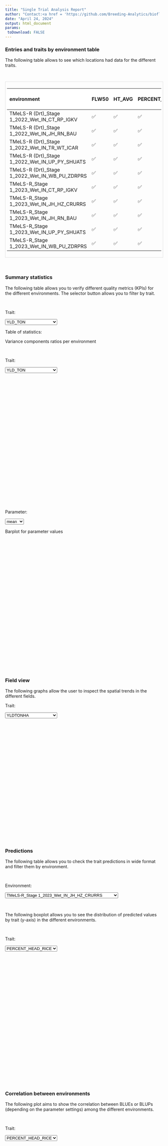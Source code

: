 ```yaml
---
title: "Single Trial Analysis Report"
author: "Contact:<a href = 'https://github.com/Breeding-Analytics/bioflow' target = '_blank'>Breeding Analytics Team, OneCGIAR</a> breedinganalytics@cgiar.org"
date: "April 24, 2024"  
output: html_document
params:
 toDownload: FALSE
---
```








### Entries and traits by environment table

The following table allows to see which locations had data for the different traits.

<p>&nbsp;</p>

<div style="border: 1px solid #ddd; padding: 5px; overflow-x: scroll; width:100%; "><table class="table table-hover table-condensed table-responsive" style="margin-left: auto; margin-right: auto;">
 <thead>
  <tr>
   <th style="text-align:left;position: sticky; top:0; background-color: #FFFFFF;"> environment </th>
   <th style="text-align:left;position: sticky; top:0; background-color: #FFFFFF;"> FLW50 </th>
   <th style="text-align:left;position: sticky; top:0; background-color: #FFFFFF;"> HT_AVG </th>
   <th style="text-align:left;position: sticky; top:0; background-color: #FFFFFF;"> PERCENT_HEAD_RICE </th>
   <th style="text-align:left;position: sticky; top:0; background-color: #FFFFFF;"> YLD_TON </th>
   <th style="text-align:left;position: sticky; top:0; background-color: #FFFFFF;"> YLDTONHA </th>
   <th style="text-align:left;position: sticky; top:0; background-color: #FFFFFF;"> ZINC </th>
   <th style="text-align:right;position: sticky; top:0; background-color: #FFFFFF;"> Number of entries </th>
  </tr>
 </thead>
<tbody>
  <tr>
   <td style="text-align:left;"> TMeLS-R (Drt)_Stage 1_2022_Wet_IN_CT_RP_IGKV </td>
   <td style="text-align:left;"> ✅ </td>
   <td style="text-align:left;"> ✅ </td>
   <td style="text-align:left;"> ✅ </td>
   <td style="text-align:left;"> ✅ </td>
   <td style="text-align:left;">  </td>
   <td style="text-align:left;">  </td>
   <td style="text-align:right;"> 235 </td>
  </tr>
  <tr>
   <td style="text-align:left;"> TMeLS-R (Drt)_Stage 1_2022_Wet_IN_JH_RN_BAU </td>
   <td style="text-align:left;"> ✅ </td>
   <td style="text-align:left;"> ✅ </td>
   <td style="text-align:left;"> ✅ </td>
   <td style="text-align:left;"> ✅ </td>
   <td style="text-align:left;">  </td>
   <td style="text-align:left;">  </td>
   <td style="text-align:right;"> 235 </td>
  </tr>
  <tr>
   <td style="text-align:left;"> TMeLS-R (Drt)_Stage 1_2022_Wet_IN_TR_WT_ICAR </td>
   <td style="text-align:left;"> ✅ </td>
   <td style="text-align:left;"> ✅ </td>
   <td style="text-align:left;"> ✅ </td>
   <td style="text-align:left;"> ✅ </td>
   <td style="text-align:left;">  </td>
   <td style="text-align:left;">  </td>
   <td style="text-align:right;"> 235 </td>
  </tr>
  <tr>
   <td style="text-align:left;"> TMeLS-R (Drt)_Stage 1_2022_Wet_IN_UP_PY_SHUATS </td>
   <td style="text-align:left;"> ✅ </td>
   <td style="text-align:left;"> ✅ </td>
   <td style="text-align:left;"> ✅ </td>
   <td style="text-align:left;"> ✅ </td>
   <td style="text-align:left;"> ✅ </td>
   <td style="text-align:left;"> ✅ </td>
   <td style="text-align:right;"> 235 </td>
  </tr>
  <tr>
   <td style="text-align:left;"> TMeLS-R (Drt)_Stage 1_2022_Wet_IN_WB_PU_ZDRPRS </td>
   <td style="text-align:left;"> ✅ </td>
   <td style="text-align:left;"> ✅ </td>
   <td style="text-align:left;"> ✅ </td>
   <td style="text-align:left;"> ✅ </td>
   <td style="text-align:left;">  </td>
   <td style="text-align:left;">  </td>
   <td style="text-align:right;"> 234 </td>
  </tr>
  <tr>
   <td style="text-align:left;"> TMeLS-R_Stage 1_2023_Wet_IN_CT_RP_IGKV </td>
   <td style="text-align:left;"> ✅ </td>
   <td style="text-align:left;"> ✅ </td>
   <td style="text-align:left;"> ✅ </td>
   <td style="text-align:left;"> ✅ </td>
   <td style="text-align:left;">  </td>
   <td style="text-align:left;">  </td>
   <td style="text-align:right;"> 188 </td>
  </tr>
  <tr>
   <td style="text-align:left;"> TMeLS-R_Stage 1_2023_Wet_IN_JH_HZ_CRURRS </td>
   <td style="text-align:left;"> ✅ </td>
   <td style="text-align:left;"> ✅ </td>
   <td style="text-align:left;"> ✅ </td>
   <td style="text-align:left;"> ✅ </td>
   <td style="text-align:left;">  </td>
   <td style="text-align:left;">  </td>
   <td style="text-align:right;"> 188 </td>
  </tr>
  <tr>
   <td style="text-align:left;"> TMeLS-R_Stage 1_2023_Wet_IN_JH_RN_BAU </td>
   <td style="text-align:left;"> ✅ </td>
   <td style="text-align:left;"> ✅ </td>
   <td style="text-align:left;"> ✅ </td>
   <td style="text-align:left;"> ✅ </td>
   <td style="text-align:left;">  </td>
   <td style="text-align:left;">  </td>
   <td style="text-align:right;"> 187 </td>
  </tr>
  <tr>
   <td style="text-align:left;"> TMeLS-R_Stage 1_2023_Wet_IN_UP_PY_SHUATS </td>
   <td style="text-align:left;"> ✅ </td>
   <td style="text-align:left;"> ✅ </td>
   <td style="text-align:left;"> ✅ </td>
   <td style="text-align:left;"> ✅ </td>
   <td style="text-align:left;">  </td>
   <td style="text-align:left;">  </td>
   <td style="text-align:right;"> 188 </td>
  </tr>
  <tr>
   <td style="text-align:left;"> TMeLS-R_Stage 1_2023_Wet_IN_WB_PU_ZDRPRS </td>
   <td style="text-align:left;"> ✅ </td>
   <td style="text-align:left;"> ✅ </td>
   <td style="text-align:left;"> ✅ </td>
   <td style="text-align:left;"> ✅ </td>
   <td style="text-align:left;">  </td>
   <td style="text-align:left;">  </td>
   <td style="text-align:right;"> 188 </td>
  </tr>
</tbody>
</table></div>

<p>&nbsp;</p>

### Summary statistics

The following table allows you to verify different quality metrics (KPIs) for the different environments. The selector button allows you to filter by trait.

<p>&nbsp;</p>

<!--html_preserve--><div class="form-group shiny-input-container">
<label class="control-label" id="reportBuilder_1-traitSta-label" for="reportBuilder_1-traitSta">Trait:</label>
<div>
<select id="reportBuilder_1-traitSta" class="shiny-input-select"><option value="YLD_TON" selected>YLD_TON</option>
<option value="YLDTONHA">YLDTONHA</option>
<option value="FLW50">FLW50</option>
<option value="HT_AVG">HT_AVG</option>
<option value="ZINC">ZINC</option>
<option value="PERCENT_HEAD_RICE">PERCENT_HEAD_RICE</option></select>
<script type="application/json" data-for="reportBuilder_1-traitSta" data-nonempty="">{"plugins":["selectize-plugin-a11y"]}</script>
</div>
</div><!--/html_preserve-->

Table of statistics:

<!--html_preserve--><div class="datatables html-widget html-widget-output shiny-report-size html-fill-item" id="reportBuilder_1-outae471aa3c631019e" style="width:100%;height:auto;"></div><!--/html_preserve-->

Variance components ratios per environment 

<p>&nbsp;</p>

<!--html_preserve--><div class="form-group shiny-input-container">
<label class="control-label" id="reportBuilder_1-traitSta0-label" for="reportBuilder_1-traitSta0">Trait:</label>
<div>
<select id="reportBuilder_1-traitSta0" class="shiny-input-select"><option value="YLD_TON" selected>YLD_TON</option>
<option value="YLDTONHA">YLDTONHA</option>
<option value="FLW50">FLW50</option>
<option value="HT_AVG">HT_AVG</option>
<option value="ZINC">ZINC</option>
<option value="PERCENT_HEAD_RICE">PERCENT_HEAD_RICE</option></select>
<script type="application/json" data-for="reportBuilder_1-traitSta0" data-nonempty="">{"plugins":["selectize-plugin-a11y"]}</script>
</div>
</div><!--/html_preserve-->

<!--html_preserve--><div class="plotly html-widget html-widget-output shiny-report-size shiny-report-theme html-fill-item" id="reportBuilder_1-outfe37be3d6efc407c" style="width:100%;height:400px;"></div><!--/html_preserve-->

<p>&nbsp;</p>

<!--html_preserve--><div class="form-group shiny-input-container">
<label class="control-label" id="reportBuilder_1-parameterMetrics-label" for="reportBuilder_1-parameterMetrics">Parameter:</label>
<div>
<select id="reportBuilder_1-parameterMetrics" class="shiny-input-select"><option value="plotH2" selected>plotH2</option>
<option value="CV" selected>CV</option>
<option value="r2" selected>r2</option>
<option value="mean" selected>mean</option></select>
<script type="application/json" data-for="reportBuilder_1-parameterMetrics" data-nonempty="">{"plugins":["selectize-plugin-a11y"]}</script>
</div>
</div><!--/html_preserve-->

Barplot for parameter values

<!--html_preserve--><div class="plotly html-widget html-widget-output shiny-report-size shiny-report-theme html-fill-item" id="reportBuilder_1-out3c37f1d8501ee351" style="width:100%;height:400px;"></div><!--/html_preserve-->

<p>&nbsp;</p>

### Field view

The following graphs allow the user to inspect the spatial trends in the different fields.


<!--html_preserve--><div class="form-group shiny-input-container">
<label class="control-label" id="reportBuilder_1-traitStaFieldView-label" for="reportBuilder_1-traitStaFieldView">Trait:</label>
<div>
<select id="reportBuilder_1-traitStaFieldView" class="shiny-input-select"><option value="YLDTONHA" selected>YLDTONHA</option>
<option value="HT_AVG">HT_AVG</option>
<option value="FLW50">FLW50</option>
<option value="YLD_TON">YLD_TON</option>
<option value="ZINC">ZINC</option>
<option value="PERCENT_HEAD_RICE">PERCENT_HEAD_RICE</option></select>
<script type="application/json" data-for="reportBuilder_1-traitStaFieldView" data-nonempty="">{"plugins":["selectize-plugin-a11y"]}</script>
</div>
</div><!--/html_preserve-->

<!--html_preserve--><div class="plotly html-widget html-widget-output shiny-report-size shiny-report-theme html-fill-item" id="reportBuilder_1-outdfe93b9bc456556a" style="width:100%;height:400px;"></div><!--/html_preserve-->

### Predictions

The following table allows you to check the trait predictions in wide format and filter them by environment.

<p>&nbsp;</p>

<!--html_preserve--><div class="form-group shiny-input-container">
<label class="control-label" id="reportBuilder_1-envSta-label" for="reportBuilder_1-envSta">Environment:</label>
<div>
<select id="reportBuilder_1-envSta" class="shiny-input-select"><option value="TMeLS-R_Stage 1_2023_Wet_IN_JH_HZ_CRURRS" selected>TMeLS-R_Stage 1_2023_Wet_IN_JH_HZ_CRURRS</option>
<option value="TMeLS-R_Stage 1_2023_Wet_IN_JH_RN_BAU">TMeLS-R_Stage 1_2023_Wet_IN_JH_RN_BAU</option>
<option value="TMeLS-R_Stage 1_2023_Wet_IN_WB_PU_ZDRPRS">TMeLS-R_Stage 1_2023_Wet_IN_WB_PU_ZDRPRS</option>
<option value="TMeLS-R (Drt)_Stage 1_2022_Wet_IN_CT_RP_IGKV">TMeLS-R (Drt)_Stage 1_2022_Wet_IN_CT_RP_IGKV</option>
<option value="TMeLS-R (Drt)_Stage 1_2022_Wet_IN_UP_PY_SHUATS">TMeLS-R (Drt)_Stage 1_2022_Wet_IN_UP_PY_SHUATS</option>
<option value="TMeLS-R (Drt)_Stage 1_2022_Wet_IN_JH_RN_BAU">TMeLS-R (Drt)_Stage 1_2022_Wet_IN_JH_RN_BAU</option>
<option value="TMeLS-R (Drt)_Stage 1_2022_Wet_IN_TR_WT_ICAR">TMeLS-R (Drt)_Stage 1_2022_Wet_IN_TR_WT_ICAR</option>
<option value="TMeLS-R (Drt)_Stage 1_2022_Wet_IN_WB_PU_ZDRPRS">TMeLS-R (Drt)_Stage 1_2022_Wet_IN_WB_PU_ZDRPRS</option>
<option value="TMeLS-R_Stage 1_2023_Wet_IN_CT_RP_IGKV">TMeLS-R_Stage 1_2023_Wet_IN_CT_RP_IGKV</option>
<option value="TMeLS-R_Stage 1_2023_Wet_IN_UP_PY_SHUATS">TMeLS-R_Stage 1_2023_Wet_IN_UP_PY_SHUATS</option></select>
<script type="application/json" data-for="reportBuilder_1-envSta" data-nonempty="">{"plugins":["selectize-plugin-a11y"]}</script>
</div>
</div><!--/html_preserve-->


<!--html_preserve--><div class="datatables html-widget html-widget-output shiny-report-size html-fill-item" id="reportBuilder_1-out6e3b3dd625143b87" style="width:100%;height:auto;"></div><!--/html_preserve-->

<p>&nbsp;</p>

The following boxplot allows you to see the distribution of predicted values by trait (y-axis) in the different environments.

<p>&nbsp;</p>

<!--html_preserve--><div class="form-group shiny-input-container">
<label class="control-label" id="reportBuilder_1-traitStaBox-label" for="reportBuilder_1-traitStaBox">Trait:</label>
<div>
<select id="reportBuilder_1-traitStaBox" class="shiny-input-select"><option value="YLD_TON" selected>YLD_TON</option>
<option value="YLDTONHA" selected>YLDTONHA</option>
<option value="FLW50" selected>FLW50</option>
<option value="HT_AVG" selected>HT_AVG</option>
<option value="ZINC" selected>ZINC</option>
<option value="PERCENT_HEAD_RICE" selected>PERCENT_HEAD_RICE</option></select>
<script type="application/json" data-for="reportBuilder_1-traitStaBox" data-nonempty="">{"plugins":["selectize-plugin-a11y"]}</script>
</div>
</div><!--/html_preserve-->

<!--html_preserve--><div class="plotly html-widget html-widget-output shiny-report-size shiny-report-theme html-fill-item" id="reportBuilder_1-out03e52ec89b849a11" style="width:100%;height:400px;"></div><!--/html_preserve-->

<p>&nbsp;</p>

### Correlation between environments

The following plot aims to show the correlation between BLUEs or BLUPs (depending on the parameter settings) among the different environments.

<p>&nbsp;</p>

<!--html_preserve--><div class="form-group shiny-input-container">
<label class="control-label" id="reportBuilder_1-traitStaCor-label" for="reportBuilder_1-traitStaCor">Trait:</label>
<div>
<select id="reportBuilder_1-traitStaCor" class="shiny-input-select"><option value="YLD_TON" selected>YLD_TON</option>
<option value="YLDTONHA" selected>YLDTONHA</option>
<option value="FLW50" selected>FLW50</option>
<option value="HT_AVG" selected>HT_AVG</option>
<option value="ZINC" selected>ZINC</option>
<option value="PERCENT_HEAD_RICE" selected>PERCENT_HEAD_RICE</option></select>
<script type="application/json" data-for="reportBuilder_1-traitStaCor" data-nonempty="">{"plugins":["selectize-plugin-a11y"]}</script>
</div>
</div><!--/html_preserve-->


<!--html_preserve--><div class="plotly html-widget html-widget-output shiny-report-size shiny-report-theme html-fill-item" id="reportBuilder_1-outf429d5d3cc0881ce" style="width:100%;height:400px;"></div><!--/html_preserve-->


### References of methods used

Velazco, J. G., Rodriguez-Alvarez, M. X., Boer, M. P., Jordan, D. R., Eilers, P. H., Malosetti, M., & Van Eeuwijk, F. A. (2017). Modelling spatial trends in sorghum breeding field trials using a two-dimensional P-spline mixed model. Theoretical and Applied Genetics, 130, 1375-1392.

Rodriguez-Alvarez, M. X., Boer, M. P., van Eeuwijk, F. A., & Eilers, P. H. (2018). Correcting for spatial heterogeneity in plant breeding experiments with P-splines. Spatial Statistics, 23, 52-71.

R Core Team (2021). R: A language and environment for statistical computing. R Foundation for Statistical Computing, Vienna, Austria. URL https://www.R-project.org/.

Boer M, van Rossum B (2022). LMMsolver: Linear Mixed Model Solver. R package version 1.0.4.9000.

<p>&nbsp;</p>

